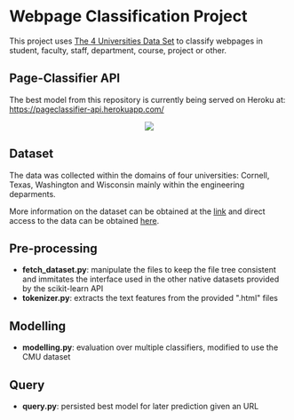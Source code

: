 # Webpage Classification Project

This project uses [The 4 Universities Data Set](http://www.cs.cmu.edu/afs/cs/project/theo-20/www/data/) to classify webpages in student, faculty, staff, department, course, project or other. 

## Page-Classifier API

The best model from this repository is currently being served on Heroku at: https://pageclassifier-api.herokuapp.com/

<p align="center">
  <img src="./../img/page-classifier.png">
</p>

## Dataset

The data was collected within the domains of four universities: Cornell, Texas, Washington and Wisconsin mainly within the engineering deparments.

More information on the dataset can be obtained at the [link](http://www.cs.cmu.edu/afs/cs/project/theo-20/www/data/) and direct access to the data can be obtained [here](http://www.cs.cmu.edu/afs/cs.cmu.edu/project/theo-20/www/data/webkb-data.gtar.gz).

## Pre-processing

* **fetch_dataset.py**: manipulate the files to keep the file tree consistent and immitates the interface used in the other native datasets provided by the scikit-learn API
* **tokenizer.py**: extracts the text features from the provided ".html" files


## Modelling

* **modelling.py**: evaluation over multiple classifiers, modified to use the CMU dataset


## Query

* **query.py**: persisted best model for later prediction given an URL



